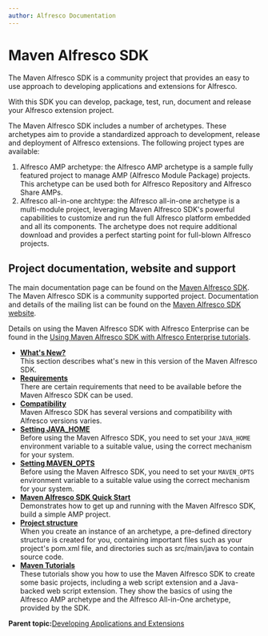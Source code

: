 ```yaml
---
author: Alfresco Documentation
---
```


# Maven Alfresco SDK

The Maven Alfresco SDK is a community project that provides an easy to use approach to developing applications and extensions for Alfresco.

With this SDK you can develop, package, test, run, document and release your Alfresco extension project.

The Maven Alfresco SDK includes a number of archetypes. These archetypes aim to provide a standardized approach to development, release and deployment of Alfresco extensions. The following project types are available:

1.  Alfresco AMP archetype: the Alfresco AMP archetype is a sample fully featured project to manage AMP \(Alfresco Module Package\) projects. This archetype can be used both for Alfresco Repository and Alfresco Share AMPs.
2.  Alfresco all-in-one archtype: the Alfresco all-in-one archetype is a multi-module project, leveraging Maven Alfresco SDK's powerful capabilities to customize and run the full Alfresco platform embedded and all its components. The archetype does not require additional download and provides a perfect starting point for full-blown Alfresco projects.

## Project documentation, website and support

The main documentation page can be found on the [Maven Alfresco SDK](https://artifacts.alfresco.com/nexus/content/repositories/alfresco-docs/alfresco-lifecycle-aggregator/latest/index.html). The Maven Alfresco SDK is a community supported project. Documentation and details of the mailing list can be found on the [Maven Alfresco SDK website](https://artifacts.alfresco.com/nexus/content/repositories/alfresco-docs/alfresco-lifecycle-aggregator/latest/index.html).

Details on using the Maven Alfresco SDK with Alfresco Enterprise can be found in the [Using Maven Alfresco SDK with Alfresco Enterprise tutorials](dev-extensions-maven-sdk-tutorials-alfresco-enterprise.md).

-   **[What's New?](../concepts/dev-extensions-maven-sdk-whats-new.md)**  
This section describes what's new in this version of the Maven Alfresco SDK.
-   **[Requirements](../concepts/dev-extensions-maven-sdk-requirements.md)**  
There are certain requirements that need to be available before the Maven Alfresco SDK can be used.
-   **[Compatibility](../concepts/dev-extensions-maven-sdk-compatibility.md)**  
Maven Alfresco SDK has several versions and compatibility with Alfresco versions varies.
-   **[Setting JAVA\_HOME](../tasks/dev-extensions-maven-sdk-java-home.md)**  
Before using the Maven Alfresco SDK, you need to set your `JAVA_HOME` environment variable to a suitable value, using the correct mechanism for your system.
-   **[Setting MAVEN\_OPTS](../tasks/dev-extensions-maven-sdk-maven-opts.md)**  
Before using the Maven Alfresco SDK, you need to set your `MAVEN_OPTS` environment variable to a suitable value using the correct mechanism for your system.
-   **[Maven Alfresco SDK Quick Start](../tasks/dev-extensions-maven-sdk-quick-start.md)**  
Demonstrates how to get up and running with the Maven Alfresco SDK, build a simple AMP project.
-   **[Project structure](../concepts/dev-extensions-maven-sdk-project-structure.md)**  
When you create an instance of an archetype, a pre-defined directory structure is created for you, containing important files such as your project's pom.xml file, and directories such as src/main/java to contain source code.
-   **[Maven Tutorials](../concepts/dev-extensions-maven-sdk-tutorials.md)**  
These tutorials show you how to use the Maven Alfresco SDK to create some basic projects, including a web script extension and a Java-backed web script extension. They show the basics of using the Alfresco AMP archetype and the Alfresco All-in-One archetype, provided by the SDK.

**Parent topic:**[Developing Applications and Extensions](../concepts/dev-applications-extensions-intro.md)

